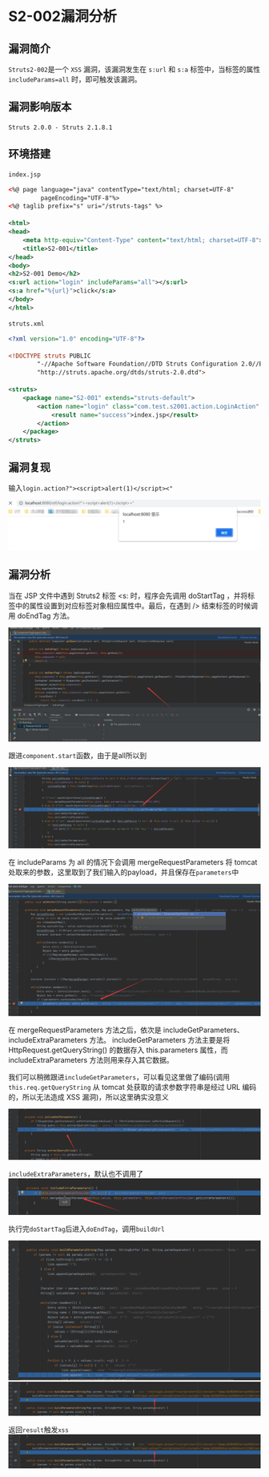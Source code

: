 # S2-002漏洞分析

## 漏洞简介

`Struts2-002`是一个 `XSS` 漏洞，该漏洞发生在 `s:url` 和 `s:a` 标签中，当标签的属性 `includeParams=all` 时，即可触发该漏洞。



## 漏洞影响版本

`Struts 2.0.0 - Struts 2.1.8.1` 



## 环境搭建

`index.jsp`

```xml
<%@ page language="java" contentType="text/html; charset=UTF-8"
         pageEncoding="UTF-8"%>
<%@ taglib prefix="s" uri="/struts-tags" %>

<html>
<head>
    <meta http-equiv="Content-Type" content="text/html; charset=UTF-8">
    <title>S2-001</title>
</head>
<body>
<h2>S2-001 Demo</h2>
<s:url action="login" includeParams="all"></s:url>
<s:a href="%{url}">click</s:a>
</body>
</html>
```

`struts.xml`

```xml
<?xml version="1.0" encoding="UTF-8"?>

<!DOCTYPE struts PUBLIC
        "-//Apache Software Foundation//DTD Struts Configuration 2.0//EN"
        "http://struts.apache.org/dtds/struts-2.0.dtd">

<struts>
    <package name="S2-001" extends="struts-default">
        <action name="login" class="com.test.s2001.action.LoginAction" method="execute">
            <result name="success">index.jsp</result>
        </action>
    </package>
</struts>
```

## 漏洞复现

输入`login.action?"><script>alert(1)</script><"`

![](img/1.png)

## 漏洞分析

当在 JSP 文件中遇到 Struts2 标签 <s: 时，程序会先调用 doStartTag ，并将标签中的属性设置到对应标签对象相应属性中。最后，在遇到 /> 结束标签的时候调用 doEndTag 方法。

![](img/2.png)

跟进`component.start`函数，由于是all所以到

![](img/3.png)

在 includeParams 为 all 的情况下会调用 mergeRequestParameters 将 tomcat 处取来的参数，这里取到了我们输入的payload，并且保存在`parameters`中

![](img/4.png)

在 mergeRequestParameters 方法之后，依次是 includeGetParameters、includeExtraParameters 方法。 includeGetParameters 方法主要是将 HttpRequest.getQueryString() 的数据存入 this.parameters 属性，而 includeExtraParameters 方法则用来存入其它数据。

我们可以稍微跟进`includeGetParameters`，可以看见这里做了编码(调用 `this.req.getQueryString` 从 tomcat 处获取的请求参数字符串是经过 URL 编码的，所以无法造成 XSS 漏洞)，所以这里确实没意义

![](img/5.png)

`includeExtraParameters`，默认也不调用了![](img/6.png)

执行完`doStartTag`后进入`doEndTag`，调用`buildUrl`

![](img/7.png)![](img/8.png)

返回`result`触发`xss`![](img/8.png)

